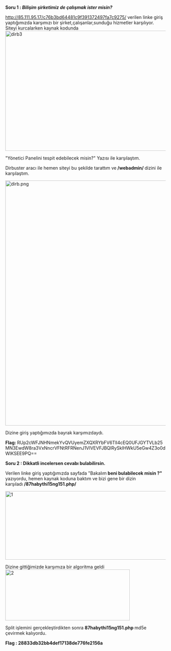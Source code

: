 <strong>Soru 1 : </strong><em><strong>Bilişim şirketimiz de çalışmak ister misin?</strong></em>

http://85.111.95.17/c76b3bd64481c9f391372497fa7c9275/ verilen linke giriş yaptığımızda karşımızı bir şirket,çalışanlar,sunduğu hizmetler karşılıyor. Siteyi kurcalarken kaynak kodunda<img class="alignnone size-full wp-image-84" src="https://dogagelisli.files.wordpress.com/2019/01/dirb3.png" alt="dirb3" width="971" height="377" />

"Yönetici Panelini tespit edebilecek misin?" Yazısı ile karşılaştım.

Dirbuster aracı ile hemen siteyi bu şekilde tarattım ve<strong> /webadmin/ </strong>dizini ile karşılaştım.

<img class="alignnone size-full wp-image-87" src="https://dogagelisli.files.wordpress.com/2019/01/dirb.png" alt="dirb.png" width="891" height="769" />

Dizine giriş yaptığımızda bayrak karşımızdaydı.

<strong>Flag: </strong>RUp2cWFJNHNmekYvQVUyemZXQXRYbFV6Tll4cEQ0UFJGYTVLb25MN3EwdW8ra3VxNncrVFNtRFRNenJ1VlVEVFJBQlRySklHWkU5eGw4Z3o0dWlKSEE9PQ==

<strong>Soru 2 : Dikkatli incelersen cevabı bulabilirsin.</strong>

Verilen linke giriş yaptığımızda sayfada "Bakalım<strong> beni bulabilecek misin ?"</strong>  yazıyordu, hemen kaynak koduna baktım ve bizi gene bir dizin karşıladı <strong>/87habythi15ng151.php/</strong>

<img class="alignnone size-full wp-image-85" src="https://dogagelisli.files.wordpress.com/2019/01/1.png" alt="1" width="727" height="215" />

Dizine gittiğimizde karşımıza bir algoritma geldi <img class="alignnone size-full wp-image-86" src="https://dogagelisli.files.wordpress.com/2019/01/2.png" alt="2" width="391" height="160" />

Split işlemini gerçekleştirdikten sonra <strong>87habythi15ng151.php </strong>md5e çevirmek kalıyordu.

<strong>Flag : 28833db32bb4def17138de776fe2156a</strong>
